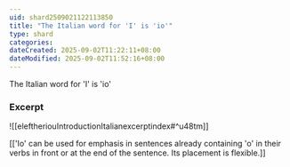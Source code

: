 ```yaml
---
uid: shard2509021122113850
title: "The Italian word for 'I' is 'io'"
type: shard
categories:
dateCreated: 2025-09-02T11:22:11+08:00
dateModified: 2025-09-02T11:52:16+08:00
---
```

The Italian word for 'I' is 'io'

### Excerpt
![[eleftheriouIntroductionItalianexcerptindex#^u48tm]]

[['Io' can be used for emphasis in sentences already containing 'o' in their verbs in front or at the end of the sentence. Its placement is flexible.]]